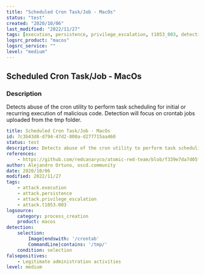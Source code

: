 ```yaml
---
title: "Scheduled Cron Task/Job - MacOs"
status: "test"
created: "2020/10/06"
last_modified: "2022/11/27"
tags: [execution, persistence, privilege_escalation, t1053_003, detection_rule]
logsrc_product: "macos"
logsrc_service: ""
level: "medium"
---
```


## Scheduled Cron Task/Job - MacOs

### Description

Detects abuse of the cron utility to perform task scheduling for initial or recurring execution of malicious code. Detection will focus on crontab jobs uploaded from the tmp folder.

```yml
title: Scheduled Cron Task/Job - MacOs
id: 7c3b43d8-d794-47d2-800a-d277715aa460
status: test
description: Detects abuse of the cron utility to perform task scheduling for initial or recurring execution of malicious code. Detection will focus on crontab jobs uploaded from the tmp folder.
references:
    - https://github.com/redcanaryco/atomic-red-team/blob/f339e7da7d05f6057fdfcdd3742bfcf365fee2a9/atomics/T1053.003/T1053.003.md
author: Alejandro Ortuno, oscd.community
date: 2020/10/06
modified: 2022/11/27
tags:
    - attack.execution
    - attack.persistence
    - attack.privilege_escalation
    - attack.t1053.003
logsource:
    category: process_creation
    product: macos
detection:
    selection:
        Image|endswith: '/crontab'
        CommandLine|contains: '/tmp/'
    condition: selection
falsepositives:
    - Legitimate administration activities
level: medium

```
